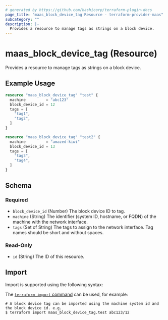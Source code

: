 ```yaml
---
# generated by https://github.com/hashicorp/terraform-plugin-docs
page_title: "maas_block_device_tag Resource - terraform-provider-maas"
subcategory: ""
description: |-
  Provides a resource to manage tags as strings on a block device.
---
```


# maas_block_device_tag (Resource)

Provides a resource to manage tags as strings on a block device.

## Example Usage

```terraform
resource "maas_block_device_tag" "test" {
  machine         = "abc123"
  block_device_id = 12
  tags = [
    "tag1",
    "tag2",
  ]
}

resource "maas_block_device_tag" "test2" {
  machine         = "amazed-kiwi"
  block_device_id = 13
  tags = [
    "tag3",
    "tag4",
  ]
}
```

<!-- schema generated by tfplugindocs -->
## Schema

### Required

- `block_device_id` (Number) The block device ID to tag.
- `machine` (String) The identifier (system ID, hostname, or FQDN) of the machine with the network interface.
- `tags` (Set of String) The tags to assign to the network interface. Tag names should be short and without spaces.

### Read-Only

- `id` (String) The ID of this resource.

## Import

Import is supported using the following syntax:

The [`terraform import` command](https://developer.hashicorp.com/terraform/cli/commands/import) can be used, for example:

```shell
# A block device tag can be imported using the machine system id and the block device id. e.g.
$ terraform import maas_block_device_tag.test abc123/12
```
